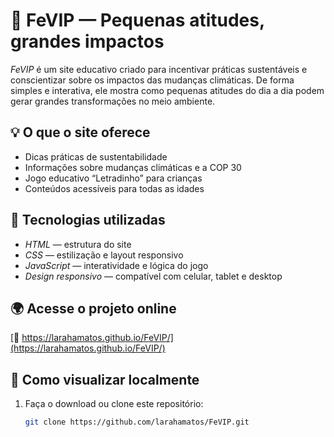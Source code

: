 # 🌱 FeVIP — Pequenas atitudes, grandes impactos

*FeVIP* é um site educativo criado para incentivar práticas sustentáveis e conscientizar sobre os impactos das mudanças climáticas. De forma simples e interativa, ele mostra como pequenas atitudes do dia a dia podem gerar grandes transformações no meio ambiente.

## 💡 O que o site oferece
- Dicas práticas de sustentabilidade
- Informações sobre mudanças climáticas e a COP 30
- Jogo educativo “Letradinho” para crianças
- Conteúdos acessíveis para todas as idades

## 🔧 Tecnologias utilizadas
- *HTML* — estrutura do site  
- *CSS* — estilização e layout responsivo  
- *JavaScript* — interatividade e lógica do jogo  
- *Design responsivo* — compatível com celular, tablet e desktop

## 🌍 Acesse o projeto online
[🔗 https://larahamatos.github.io/FeVIP/](https://larahamatos.github.io/FeVIP/)

## 📁 Como visualizar localmente
1. Faça o download ou clone este repositório:
   ```bash
   git clone https://github.com/larahamatos/FeVIP.git
